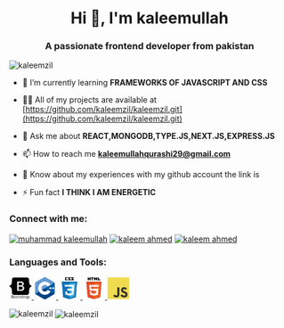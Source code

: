 <h1 align="center">Hi 👋, I'm kaleemullah</h1>
<h3 align="center">A passionate frontend developer from pakistan</h3>

<p align="left"> <img src="https://komarev.com/ghpvc/?username=kaleemzil&label=Profile%20views&color=0e75b6&style=flat" alt="kaleemzil" /> </p>

- 🌱 I’m currently learning **FRAMEWORKS OF JAVASCRIPT AND CSS**

- 👨‍💻 All of my projects are available at [https://github.com/kaleemzil/kaleemzil.git](https://github.com/kaleemzil/kaleemzil.git)

- 💬 Ask me about **REACT,MONGODB,TYPE.JS,NEXT.JS,EXPRESS.JS**

- 📫 How to reach me **kaleemullahqurashi29@gmail.com**

- 📄 Know about my experiences with my github account the link is 

- ⚡ Fun fact **I THINK I AM ENERGETIC**

<h3 align="left">Connect with me:</h3>
<p align="left">
<a href="https://linkedin.com/in/muhammad kaleemullah" target="blank"><img align="center" src="https://raw.githubusercontent.com/rahuldkjain/github-profile-readme-generator/master/src/images/icons/Social/linked-in-alt.svg" alt="muhammad kaleemullah" height="30" width="40" /></a>
<a href="https://fb.com/kaleem ahmed" target="blank"><img align="center" src="https://raw.githubusercontent.com/rahuldkjain/github-profile-readme-generator/master/src/images/icons/Social/facebook.svg" alt="kaleem ahmed" height="30" width="40" /></a>
<a href="https://instagram.com/kaleem ahmed" target="blank"><img align="center" src="https://raw.githubusercontent.com/rahuldkjain/github-profile-readme-generator/master/src/images/icons/Social/instagram.svg" alt="kaleem ahmed" height="30" width="40" /></a>
</p>

<h3 align="left">Languages and Tools:</h3>
<p align="left"> <a href="https://getbootstrap.com" target="_blank" rel="noreferrer"> <img src="https://raw.githubusercontent.com/devicons/devicon/master/icons/bootstrap/bootstrap-plain-wordmark.svg" alt="bootstrap" width="40" height="40"/> </a> <a href="https://www.w3schools.com/cpp/" target="_blank" rel="noreferrer"> <img src="https://raw.githubusercontent.com/devicons/devicon/master/icons/cplusplus/cplusplus-original.svg" alt="cplusplus" width="40" height="40"/> </a> <a href="https://www.w3schools.com/css/" target="_blank" rel="noreferrer"> <img src="https://raw.githubusercontent.com/devicons/devicon/master/icons/css3/css3-original-wordmark.svg" alt="css3" width="40" height="40"/> </a> <a href="https://www.w3.org/html/" target="_blank" rel="noreferrer"> <img src="https://raw.githubusercontent.com/devicons/devicon/master/icons/html5/html5-original-wordmark.svg" alt="html5" width="40" height="40"/> </a> <a href="https://developer.mozilla.org/en-US/docs/Web/JavaScript" target="_blank" rel="noreferrer"> <img src="https://raw.githubusercontent.com/devicons/devicon/master/icons/javascript/javascript-original.svg" alt="javascript" width="40" height="40"/> </a> </p>

<p><img align="left" src="https://github-readme-stats.vercel.app/api/top-langs?username=kaleemzil&show_icons=true&locale=en&layout=compact" alt="kaleemzil" /></p>

<p>&nbsp;<img align="center" src="https://github-readme-stats.vercel.app/api?username=kaleemzil&show_icons=true&locale=en" alt="kaleemzil" /></p>
